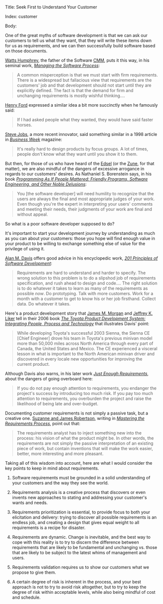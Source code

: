 Title: Seek First to Understand Your Customer

Index: customer

Body:

One of the great myths of software development is that we can ask our customers to tell us what they want, that they will write these items down for us as requirements, and we can then successfully build software based on those documents.

<a href="http://en.wikipedia.org/wiki/Watts_Humphrey" target="ref">Watts Humphrey</a>, the father of the Software <a href="http://en.wikipedia.org/wiki/Capability_Maturity_Model" target="ref">CMM</a>, puts it this way, in his seminal work, <cite>[Managing the Software Process][humphrey-1989]</cite>:

> A common misperception is that we must start with firm requirements. There is a widespread but fallacious view that requirements are the customers' job and that development should not start until they are explicitly defined. The fact is that the demand for firm and unchanging requirements is mostly wishful thinking....

<a href="http://en.wikipedia.org/wiki/Henry_Ford" target="ref">Henry Ford</a> expressed a similar idea a bit more succinctly when he famously said:

> If I had asked people what they wanted, they would have said faster horses.

<a href="http://en.wikipedia.org/wiki/Steve_jobs" target="ref">Steve Jobs</a>, a more recent innovator, said something similar in a 1998 article in <cite>[Business Week][jobs-1998]</cite> magazine:

> It's really hard to design products by focus groups. A lot of times, people don't know what they want until you show it to them.

But then, for those of us who have heard of the <a href="http://en.wikipedia.org/wiki/Edsel" target="ref">Edsel</a> (or the <a href="http://en.wikipedia.org/wiki/Zune" target="ref">Zune</a>, for that matter), we are also mindful of the dangers of excessive arrogance in regards to our customers' desires. As Nathaniel S. Borenstein says, in his book <cite>[Programming As If People Mattered: Friendly Programs, Software Engineering, and Other Noble Delusions][borenstein-1991]</cite>:

> You [the software developer] will need humility to recognize that the users are always the final and most appropriate judges of your work. Even though you're the expert in interpreting your users' comments and meeting their needs, their judgments of your work are final and without appeal.

So what is a poor software developer supposed to do?

It's important to start your development journey by understanding as much as you can about your customers: those you hope will find enough value in your product to be willing to exchange something else of value for the privilege of using it.

<a href="https://en.wikipedia.org/wiki/Alan_M._Davis" target="ref">Alan M. Davis</a> offers good advice in his encyclopedic work, <cite>[201 Principles of Software Development][davis-1995]</cite>:

> Requirements are hard to understand and harder to specify. The wrong solution to this problem is to do a slipshod job of requirements specification, and rush ahead to design and code.... The right solution is to do whatever it takes to learn as many of the requirements as possible *now*. Do prototyping. Talk with more customers. Work for a month with a customer to get to know his or her job firsthand. Collect data. Do whatever it takes.

Here's a product development story that <a href="https://www.lean.org/LeanPost/Author.cfm?LeanPostAuthorId=22" target="ref">James M. Morgan</a> and <a href="http://www.jeffliker.com" target="ref">Jeffrey K. Liker</a> tell in their 2006 book <cite>[The Toyota Product Development System: Integrating People, Process and Technology][morgan-liker-2006]</cite> that illustrates Davis' point:

> While developing Toyota's successful 2003 Sienna, the Sienna CE [Chief Engineer] drove his team in Toyota's previous minivan model more than 50,000 miles across North America through every part of Canada, the United States and Mexico. The CE experienced a visceral lesson in what is important to the North American minivan driver and discovered in every locale new opportunities for improving the current product.

Although Davis also warns, in his later work <cite>[Just Enough Requirements][davis-2005]</cite>, about the dangers of going overboard here:

> If you do not pay enough attention to requirements, you endanger the project's success by introducing too much risk. If you pay too much attention to requirements, you overburden the project and raise the likelihood of being late and over-budget.

Documenting customer requirements is not simply a passive task, but a creative one. <a href="http://www.systemsguild.com" target="ref">Suzanne and James Robertson</a>, writing in <cite>[Mastering the Requirements Process][robertson-1999]</cite>, point out that:

> The requirements analyst has to inject something new into the process: his vision of what the product might be. In other words, the requirements are not simply the passive interpretation of an existing piece of work, but contain inventions that will make the work easier, better, more interesting and more pleasant.

Taking all of this wisdom into account, here are what I would consider the key points to keep in mind about requirements.

1. Software requirements must be grounded in a solid understanding of your customers and the way they see the world.

2. Requirements analysis is a creative process that discovers or even invents new approaches to stating and addressing your customer's wants and needs.

3. Requirements prioritization is essential, to provide focus to both your elicitation and delivery: trying to discover all possible requirements is an endless job, and creating a design that gives equal weight to all requirements is a recipe for disaster.

4. Requirements are dynamic. Change is inevitable, and the best way to cope with this reality is to try to discern the difference between requirements that are likely to be fundamental and unchanging vs. those that are likely to be subject to the latest whims of management and users.

5. Requirements validation requires us to show our customers what we propose to give them.

6. A certain degree of risk is inherent in the process, and your best approach is not to try to avoid risk altogether, but to try to keep the degree of risk within acceptable levels, while also being mindful of cost and schedule.


[borenstein-1991]: bibliography.html#borenstein-1991
[davis-1995]: bibliography.html#davis-1995
[davis-2005]: bibliography.html#davis-2005
[humphrey-1989]: bibliography.html#humphrey-1989
[jobs-1998]: bibliography.html#jobs-1998
[morgan-liker-2006]: bibliography.html#morgan-liker-2006
[robertson-1999]: bibliography.html#robertson-1999
